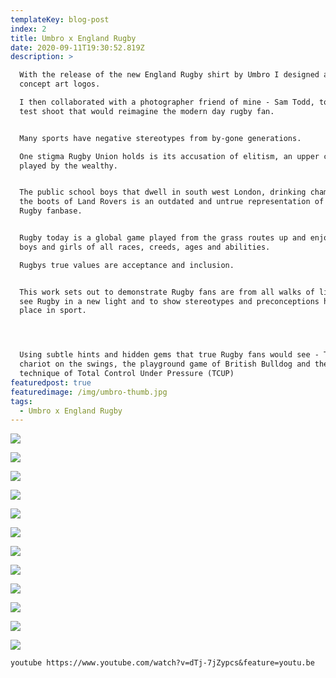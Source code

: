 ```yaml
---
templateKey: blog-post
index: 2
title: Umbro x England Rugby
date: 2020-09-11T19:30:52.819Z
description: >

  With the release of the new England Rugby shirt by Umbro I designed a set of
  concept art logos.

  I then collaborated with a photographer friend of mine - Sam Todd, to create a
  test shoot that would reimagine the modern day rugby fan.


  Many sports have negative stereotypes from by-gone generations.

  One stigma Rugby Union holds is its accusation of elitism, an upper class game
  played by the wealthy.


  The public school boys that dwell in south west London, drinking champers from
  the boots of Land Rovers is an outdated and untrue representation of todays
  Rugby fanbase.


  Rugby today is a global game played from the grass routes up and enjoyed by
  boys and girls of all races, creeds, ages and abilities.

  Rugbys true values are acceptance and inclusion.


  This work sets out to demonstrate Rugby fans are from all walks of life, to
  see Rugby in a new light and to show stereotypes and preconceptions have no
  place in sport.




  Using subtle hints and hidden gems that true Rugby fans would see - The sweet
  chariot on the swings, the playground game of British Bulldog and the coaching
  technique of Total Control Under Pressure (TCUP)
featuredpost: true
featuredimage: /img/umbro-thumb.jpg
tags:
  - Umbro x England Rugby
---
```

![](/img/wide-logo.jpg)

![](/img/eng-train.jpg)

![](/img/umbro-finals.013.jpeg)

![](/img/umbro-finals.005.jpeg)

![](/img/umbro-finals.006.jpeg)

![](/img/umbro-finals.007.jpeg)

![](/img/umbro-finals.008.jpeg)

![](/img/umbro-finals.009.jpeg)

![](/img/umbro-finals.015.jpeg)

![](/img/umbro-finals.012.jpeg)

![](/img/umbro-finals.016.jpeg)

![](/img/umbro-finals.017.jpeg)

`youtube https://www.youtube.com/watch?v=dTj-7jZypcs&feature=youtu.be`
